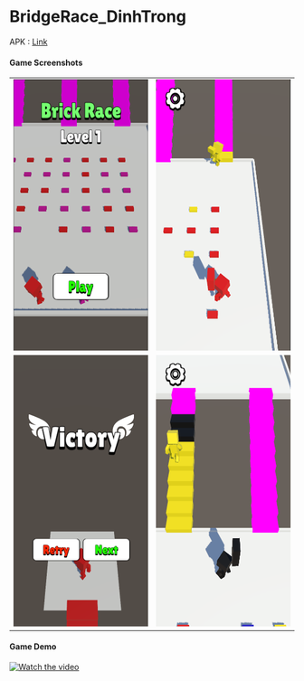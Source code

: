 # BridgeRace_DinhTrong

APK : [Link](https://drive.google.com/file/d/1O-z5Wuy5o6e1o3ZkgxOGt3auES9oi3kJ/view?usp=sharing)
 
#### Game Screenshots

<table>
   <tr>
    <td><img src="Screenshots/1.png" width=270 height=480></td>
    <td><img src="Screenshots/2.png" width=270 height=480></td>
  </tr>
  <tr>
    <td><img src="Screenshots/3.png" width=270 height=480></td>
    <td><img src="Screenshots/4.png" width=270 height=480></td>
  </tr>
 </table>

#### Game Demo
[![Watch the video](https://play-lh.googleusercontent.com/tuI-qHax_260frqV2TuIT_EoAHMGs-8zwAMf0bnjfftmWaGVZx6Tjwm2vseYZXfldNg)](https://youtu.be/eoSVpyv1kbY)
